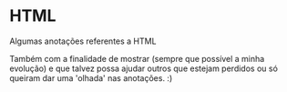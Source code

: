 # HTML

Algumas anotações referentes a HTML

Também com a finalidade de mostrar (sempre que possível a minha evolução) e que talvez possa ajudar outros que estejam perdidos ou só queiram dar uma 'olhada' nas anotações. :)
